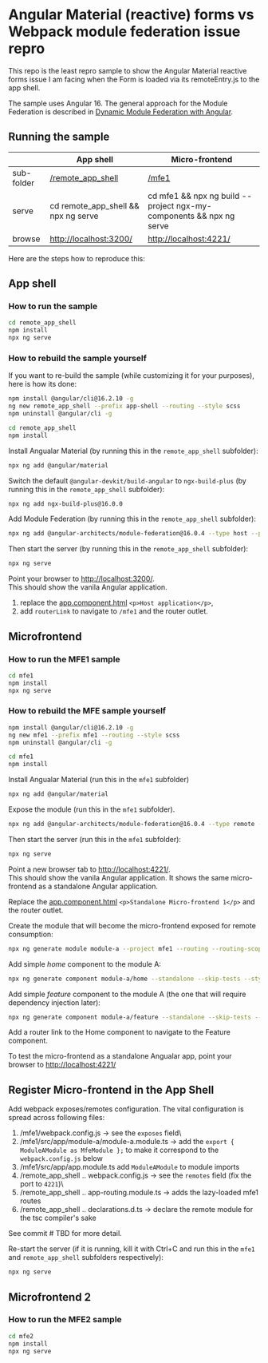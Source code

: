 # Angular Material (reactive) forms vs Webpack module federation issue repro

This repo is the least repro sample to show the Angular Material reactive forms issue I am facing when the Form is loaded via its remoteEntry.js to the app shell.

The sample uses Angular 16.
The general approach for the Module Federation is described in [Dynamic Module Federation with Angular](https://www.angulararchitects.io/en/blog/dynamic-module-federation-with-angular/).

## Running the sample

|            | App shell                              | Micro-frontend |
| ---------- | -------------------------------------- | -------------- |
| sub-folder | [/remote_app_shell](/remote_app_shell) | [/mfe1](/mfe1) |
| serve      | cd remote_app_shell && npx ng serve    | cd mfe1 && npx ng build --project ngx-my-components && npx ng serve |
| browse     | <http://localhost:3200/>               | <http://localhost:4221/> |

Here are the steps how to reproduce this:

## App shell

### How to run the sample

```bash
cd remote_app_shell
npm install
npx ng serve
```

### How to rebuild the sample yourself

If you want to re-build the sample (while customizing it for your purposes), here is how its done:

```bash
npm install @angular/cli@16.2.10 -g
ng new remote_app_shell --prefix app-shell --routing --style scss
npm uninstall @angular/cli -g

cd remote_app_shell
npm install
```

Install Angualar Material (by running this in the `remote_app_shell` subfolder):

```bash
npx ng add @angular/material
```

Switch the default `@angular-devkit/build-angular` to `ngx-build-plus`  (by running this in the `remote_app_shell` subfolder):

```bash
npx ng add ngx-build-plus@16.0.0
```

Add Module Federation (by running this in the `remote_app_shell` subfolder):

```bash
npx ng add @angular-architects/module-federation@16.0.4 --type host --project remote_app_shell --port 3200
```

Then start the server (by running this in the `remote_app_shell` subfolder):

```bash
npx ng serve
```

Point your browser to <http://localhost:3200/>.\
This should show the vanila Angular application.

1. replace the [app.component.html](./remote_app_shell/src/app/app.component.html) `<p>Host application</p>`,
2. add `routerLink` to navigate to `/mfe1` and the router outlet.

## Microfrontend

### How to run the MFE1 sample

```bash
cd mfe1
npm install
npx ng serve
```

### How to rebuild the MFE sample yourself

```bash
npm install @angular/cli@16.2.10 -g
ng new mfe1 --prefix mfe1 --routing --style scss
npm uninstall @angular/cli -g

cd mfe1
npm install
```

Install Angualar Material (run this in the `mfe1` subfolder)

```bash
npx ng add @angular/material
```

Expose the module (run this in the `mfe1` subfolder).

```bash
npx ng add @angular-architects/module-federation@16.0.4 --type remote --project mfe1 --port 4221
```

Then start the server (run this in the `mfe1` subfolder):

```bash
npx ng serve
```

Point a new browser tab to <http://localhost:4221/>.\
This should show the vanila Angular application. It shows the same micro-frontend as a standalone Angular application.

Replace the [app.component.html](./mfe1/src/app/app.component.html) `<p>Standalone Micro-frontend 1</p>` and the router outlet.

Create the module that will become the micro-frontend exposed for remote consumption:

```bash
npx ng generate module module-a --project mfe1 --routing --routing-scope Child
```

Add simple _home_ component to the module A:

```bash
npx ng generate component module-a/home --standalone --skip-tests --style css --project mfe1
```

Add simple _feature_ component to the module A (the one that will require dependency injection later):

```bash
npx ng generate component module-a/feature --standalone --skip-tests --style css --project mfe1
```

Add a router link to the Home component to navigate to the Feature component.

To test the micro-frontend as a standalone Angualar app, point your browser to <http://localhost:4221/>

## Register Micro-frontend in the App Shell

Add webpack exposes/remotes configuration. The vital configuration is spread across following files:

1. /mfe1/webpack.config.js -> see the `exposes` field\
1. /mfe1/src/app/module-a/module-a.module.ts -> add the `export { ModuleAModule as MfeModule };` to make it correspond to the `webpack.config.js` below
1. /mfe1/src/app/app.module.ts add `ModuleAModule` to module imports
1. /remote_app_shell .. webpack.config.js -> see the `remotes` field (fix the port to `4221`)\
1. /remote_app_shell .. app-routing.module.ts -> adds the lazy-loaded mfe1 routes
1. /remote_app_shell .. declarations.d.ts -> declare the remote module for the tsc compiler's sake

See commit # TBD for more detail.

Re-start the server (if it is running, kill it with Ctrl+C and run this in the `mfe1` and `remote_app_shell` subfolders respectively):

```bash
npx ng serve
```

## Microfrontend 2

### How to run the MFE2 sample

```bash
cd mfe2
npm install
npx ng serve
```

